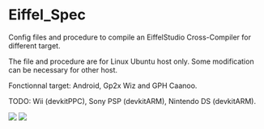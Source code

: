 Eiffel_Spec 
===========

Config files and procedure to compile an EiffelStudio Cross-Compiler for different target.

The file and procedure are for Linux Ubuntu host only. Some modification can be necessary for other host.

Fonctionnal target: Android, Gp2x Wiz and GPH Caanoo.

TODO: Wii (devkitPPC), Sony PSP (devkitARM), Nintendo DS (devkitARM).

[<img src="https://www.paypalobjects.com/en_US/i/btn/btn_donate_SM.gif">](https://www.paypal.com/cgi-bin/webscr?cmd=_donations&business=louis%40tioui%2ecom&lc=CA&item_name=Louis%20Marchand&currency_code=USD&bn=PP%2dDonationsBF%3abtn_donate_SM%2egif%3aNonHosted)
[<img src="https://www.coinbase.com/assets/buttons/donation_small-5dab7534cbb87a4ff2b44e469351ec86.png">](https://www.coinbase.com/tioui)
